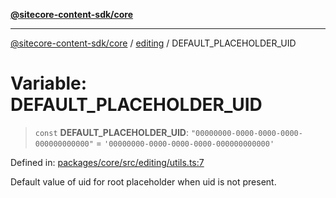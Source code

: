 [**@sitecore-content-sdk/core**](../../README.md)

***

[@sitecore-content-sdk/core](../../README.md) / [editing](../README.md) / DEFAULT\_PLACEHOLDER\_UID

# Variable: DEFAULT\_PLACEHOLDER\_UID

> `const` **DEFAULT\_PLACEHOLDER\_UID**: `"00000000-0000-0000-0000-000000000000"` = `'00000000-0000-0000-0000-000000000000'`

Defined in: [packages/core/src/editing/utils.ts:7](https://github.com/Sitecore/content-sdk/blob/49730513e5708f82afd41a071847a7598aa586bb/packages/core/src/editing/utils.ts#L7)

Default value of uid for root placeholder when uid is not present.

